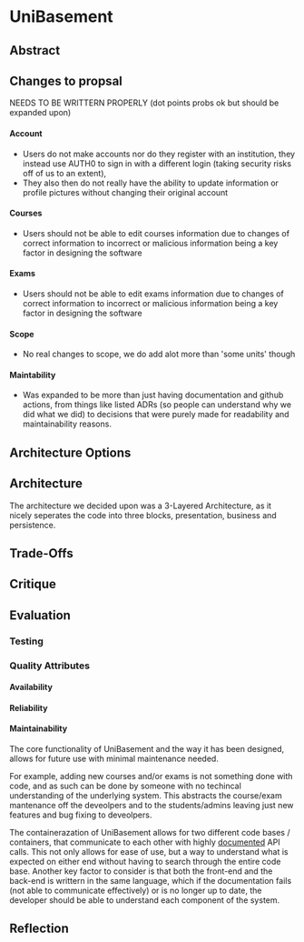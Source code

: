 <!--- 
Title Name of your software project.
Abstract Summarise the key points of your document.
Changes Describe and justify any changes made to the project from what was outlined in the proposal.
Architecture Options What architectural design patterns were considered and their pros and cons.
Architecture Describe the MVP’s software architecture in detail.
Trade-Offs Describe and justify the trade-offs made in designing the architecture.
Critique Describe how well the architecture supports delivering the complete system.
Evaluation Summarise testing results and justify how well the software achieves its quality attributes.
Reflection Lessons learnt and what you would do differently.

You do not need to have sections for each topic above, though your report needs to contain the content
summarised above. For example, the description of the architecture could include discussion of trade-
offs. Similarly, the critique and evaluation could be combined so that both are discussed in relation to an
architecturally significant requirement (ASR) [2].
When writing your report, you may assume that the reader is familiar with the project proposal. You will
need to describe any changes your team has made to the original proposal. A rationale should be provided
for each change. Small changes only need a brief summary of the reason for the change. Significant
changes to functionality of the MVP, or changes to important quality attributes, need a more detailed
justification for the change. You should provide a reference and link to the original proposal.
Compare and contrast different architectural design patterns that could be used to deliver the system.
Explain the pros and cons of each architectural design pattern in the context of the system’s functionality
and ASRs. Justify your choice of the architectural design pattern you used in your design.
Describe the full architecture of your MVP in enough detail to give the reader a complete understanding
of the architecture’s design. Use appropriate views, diagrams and commentary to describe the software
architecture. You should describe parts of the detailed design that demonstrate how the architecture sup-
ports delivering key quality attributes [2]. (e.g. If interoperability was a key quality attribute, you would
need to describe the parts of the detailed design that support this. For example, how you use the adapter
design pattern to communicate with external services.)
Describe any trade-offs made during the design of the architecture. Explain what were the competing
issues2 and explain why you made the decisions that resulted in your submitted design.
When describing the architecture and trade-offs, you should summarise and/or reference ADRs that
relate to important decisions that affected your architecture.
Your critique should discuss how well the architecture is suited to delivering the full system functionality
and quality attributes. Use test results to support your claims, where this can be shown through testing.
For quality attributes that cannot be easily tested (e.g. extensibility, interoperability, ...), you will need to
provide an argument, based on your architectural design, about how the design supports or enables the
attribute. Some quality attributes (e.g. scalability) may require both test results and argumentation to
demonstrate how well the attributed is delivered.
Summarise test plans and test results in the report. Provide links to any test plans, scripts or code in
your repository. Where feasible, tests should be automated. Describe how to run the tests. Ideally, you
should use GitHub Actions3 to run tests and potentially deploy artefacts.
Your report should end with a reflection that summarises what you have learnt from designing and
implementing this project. It should include descriptions of what you would do differently, after the expe-
rience of implementing the project. Describe potential benefits or improvements that may be delivered
by applying the lessons you have learnt during the project. You will not lose marks for identifying problems
with your architecture or software design.
--->

# UniBasement
## Abstract

## Changes to propsal
NEEDS TO BE WRITTERN PROPERLY (dot points probs ok but should be expanded upon)
#### Account
- Users do not make accounts nor do they register with an institution, they instead use AUTH0 to sign in with a different login (taking security risks off of us to an extent),
- They also then do not really have the ability to update information or profile pictures without changing their original account
#### Courses
- Users should not be able to edit courses information due to changes of correct information to incorrect or malicious information being a key factor in designing the software
#### Exams
- Users should not be able to edit exams information due to changes of correct information to incorrect or malicious information being a key factor in designing the software
#### Scope
- No real changes to scope, we do add alot more than 'some units' though
#### Maintability
- Was expanded to be more than just having documentation and github actions, from things like listed ADRs (so people can understand why we did what we did) to decisions that were purely made for readability and maintainability reasons.
## Architecture Options

## Architecture
The architecture we decided upon was a 3-Layered Architecture, as it nicely seperates the code into three blocks, presentation, business and persistence. 

## Trade-Offs

## Critique

## Evaluation
### Testing

### Quality Attributes
#### Availability

#### Reliability

#### Maintainability
The core functionality of UniBasement and the way it has been designed, allows for future use with minimal maintenance needed.  
  
For example, adding new courses and/or exams is not something done with code, and as such can be done by someone with no techincal understanding of the underlying system. This abstracts the course/exam mantenance off the deveolpers and to the students/admins leaving just new features and bug fixing to deveolpers.  
  
The containerazation of UniBasement allows for two different code bases / containers, that communicate to each other with highly [documented](../docs/HANDSHAKE.md) API calls. This not only allows for ease of use, but a way to understand what is expected on either end without having to search through the entire code base. Another key factor to consider is that both the front-end and the back-end is writtern in the same language, which if the documentation fails (not able to communicate effectively) or is no longer up to date, the developer should be able to understand each component of the system.


## Reflection
